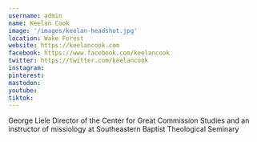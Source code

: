 ```yaml
---
username: admin
name: Keelan Cook
image: '/images/keelan-headshot.jpg'
location: Wake Forest
website: https://keelancook.com
facebook: https://www.facebook.com/keelancook
twitter: https://twitter.com/keelancook
instagram: 
pinterest:
mastodon:
youtube:
tiktok:
---
```

George Liele Director of the Center for Great Commission Studies and an instructor of missiology at Southeastern Baptist Theological Seminary